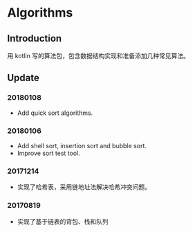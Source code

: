 # Algorithms

## Introduction
用 kotlin 写的算法包，包含数据结构实现和准备添加几种常见算法。

## Update

### 20180108

* Add quick sort algorithms.

### 20180106
* Add shell sort, insertion sort and bubble sort.
* Improve sort test tool.

### 20171214
* 实现了哈希表，采用链地址法解决哈希冲突问题。

### 20170819
* 实现了基于链表的背包、栈和队列